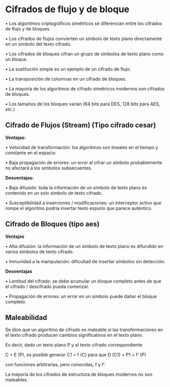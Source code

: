 # Cifrados de flujo y de bloque

• Los algoritmos criptográficos simétricos se diferencian entre los cifrados de flujo y de bloques.

• Los cifrados de flujos convierten un símbolo de texto plano directamente en un símbolo del texto cifrado.

• Los cifrados de bloques cifran un grupo de símbolos de texto plano como un bloque.

• La sustitución simple es un ejemplo de un cifrado de flujo.

• La transposición de columnas en un cifrado de bloques.

• La mayoría de los algoritmos de cifrado simétricos modernos son cifrados de bloques.

• Los tamaños de los bloques varían \(64 bits para DES, 128 bits para AES, etc.\)  


## Cifrado de Flujos \(Stream\) \(Tipo cifrado cesar\)

**Ventajas:**

• Velocidad de transformación: los algoritmos son lineales en el tiempo y constante en el espacio.

• Baja propagación de errores: un error al cifrar un símbolo probablemente no afectará a los símbolos subsecuentes.

**Desventajas:**

• Baja difusión: toda la información de un símbolo de texto plano es contenido en un solo símbolo de texto cifrado.

• Susceptibilidad a inserciones / modificaciones: un interceptor activo que rompe el algoritmo podría insertar texto espurio que parece auténtico.  


## Cifrado de Bloques \(tipo aes\)

**Ventajas**

• Alta difusión: la información de un símbolo de texto plano es difundido en varios símbolos de texto cifrado.

• Inmunidad a la manipulación: dificultad de insertar símbolos sin detección.  


**Desventajas**

• Lentitud del cifrado: se debe acumular un bloque completo antes de que el cifrado / descifrado pueda comenzar.

• Propagación de errores: un error en un símbolo puede dañar el bloque completo.  


## Maleabilidad

Se dice que un algoritmo de cifrado es maleable si las transformaciones en el texto cifrado producen cambios significativos en el texto plano.  


Es decir, dado un texto plano P y el texto cifrado correspondiente

C = E \(P\), es posible generar C1 = f \(C\) para que D \(C1\) = P1 = f’ \(P\)

con funciones arbitrarias, pero conocidas, f y f’.

La mayoría de los cifrados de estructura de bloques modernos no son maleables.  
  


